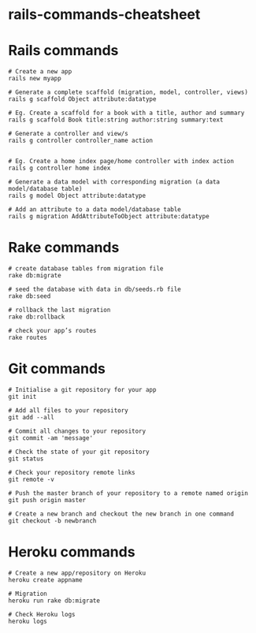 rails-commands-cheatsheet
=========================

# Rails commands
```
# Create a new app
rails new myapp
```

```
# Generate a complete scaffold (migration, model, controller, views)
rails g scaffold Object attribute:datatype

# Eg. Create a scaffold for a book with a title, author and summary
rails g scaffold Book title:string author:string summary:text
```

```
# Generate a controller and view/s
rails g controller controller_name action


# Eg. Create a home index page/home controller with index action
rails g controller home index
```

```
# Generate a data model with corresponding migration (a data model/database table)
rails g model Object attribute:datatype
```

```
# Add an attribute to a data model/database table
rails g migration AddAttributeToObject attribute:datatype
```



# Rake commands
```
# create database tables from migration file
rake db:migrate
```

```
# seed the database with data in db/seeds.rb file
rake db:seed
```

```
# rollback the last migration
rake db:rollback
```

```
# check your app’s routes
rake routes
```



# Git commands
```
# Initialise a git repository for your app
git init
```

```
# Add all files to your repository
git add --all
```

```
# Commit all changes to your repository
git commit -am 'message'
```

```
# Check the state of your git repository
git status
```

```
# Check your repository remote links
git remote -v
```

```
# Push the master branch of your repository to a remote named origin
git push origin master
```

```
# Create a new branch and checkout the new branch in one command
git checkout -b newbranch
```



# Heroku commands
```
# Create a new app/repository on Heroku
heroku create appname
```

```
# Migration
heroku run rake db:migrate
```

```
# Check Heroku logs
heroku logs
```
